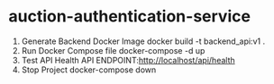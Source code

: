 # auction-authentication-service


1. Generate Backend Docker Image
   docker build -t backend_api:v1 .
2. Run Docker Compose file
   docker-compose -d up
3. Test API Health
   API ENDPOINT:[http://localhost/api/health](http://localhost/api/health)
4. Stop Project
   docker-compose down

